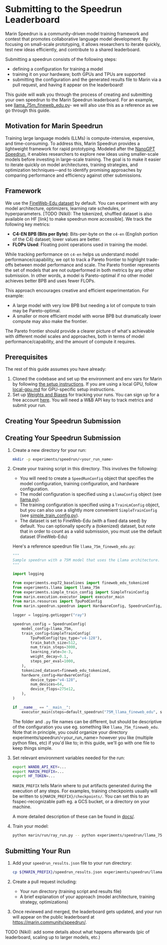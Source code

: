 # Submitting to the Speedrun Leaderboard


Marin Speedrun is a community-driven model training framework and contest that promotes collaborative language model development. By focusing on small-scale prototyping, it allows researchers to iterate quickly, test new ideas efficiently, and contribute to a shared leaderboard.

Submitting a speedrun consists of the following steps:
- defining a configuration for training a model
- training it on your hardware; both GPUs and TPUs are supported
- submitting the configuration and the generated results file to Marin via a pull request, and having it appear on the leaderboard!

This guide will walk you through the process of creating and submitting your own speedrun to the Marin Speedrun leaderboard. For an example, see [llama_75m_fineweb_edu.py](https://github.com/marin-community/marin/blob/main/experiments/speedrun/llama_75m_fineweb_edu/llama_75m_fineweb_edu.py)- we will also use this as a reference as we go through this guide.

## Motivation for Marin Speedrun
Training large language models (LLMs) is compute-intensive, expensive, and time-consuming. To address this, Marin Speedrun provides a lightweight framework for rapid prototyping. Modeled after the [NanoGPT Speedrun](https://github.com/KellerJordan/modded-nanogpt), it enables researchers to explore new ideas using smaller-scale models before investing in large-scale training. The goal is to make it easier to iterate quickly on model architectures, training strategies, and optimization techniques—and to identify promising approaches by comparing performance and efficiency against other submissions.

## Framework

We use the [FineWeb-Edu dataset](https://huggingface.co/datasets/HuggingFaceFW/fineweb-edu) by default. You can experiment with any model architecture, optimizers, learning rate schedules, or hyperparameters.
[TODO (Nikil): The tokenized, shuffled dataset is also available on HF [link] to make speedrun more accessible]. We track the following key metrics:

- **C4-EN BPB (Bits per Byte)**: Bits-per-byte on the `c4-en` (English portion of the C4) dataset; lower values are better.
- **FLOPs Used**: Floating point operations used in training the model.


While tracking performance on `c4-en` helps us understand model performance/capability, we opt to track a Pareto frontier to highlight trade-offs between model performance and scale. The Pareto frontier represents the set of models that are not outperformed in both metrics by any other submission. In other words, a model is Pareto-optimal if no other model achieves better BPB and uses fewer FLOPs.

This approach encourages creative and efficient experimentation. For example:

- A large model with very low BPB but needing a lot of compute to train may be Pareto-optimal.
- A smaller or more efficient model with worse BPB but dramatically lower compute may also make the frontier.

The Pareto frontier should provide a clearer picture of what's achievable with different model scales and approaches, both in terms of model performance/capability, and the amount of compute it requires.


## Prerequisites

The rest of this guide assumes you have already:
1. Cloned the codebase and set up the environment and env vars for Marin by following [the setup instructions](../tutorials/getting-started.md). If you are using a local GPU, follow [local-gpu.md](../tutorials/local-gpu.md) for GPU-specific setup instructions.
2. Set up [Weights and Biases](https://wandb.ai) for tracking your runs. You can sign up for a free account [here](https://wandb.ai). You will need a W&B API key to track metrics and submit your run.

## Creating Your Speedrun Submission
## Creating Your Speedrun Submission

1. Create a new directory for your run:
   ```bash
   mkdir -p experiments/speedrun/<your_run_name>
   ```

2. Create your training script in this directory. This involves the following:
    - You will need to create a `SpeedRunConfig` object that specifies the model configuration, training configuration, and hardware configuration.
    - The model configuration is specified using a `LlamaConfig` object (see [llama.py](../llama.py)).
    - The training configuration is specified using a `TrainLmConfig` object, but you can also use a slightly more convenient `SimpleTrainConfig` (see [simple_train_config.py](../simple_train_config.py)).
    - The dataset is set to FineWeb-Edu (with a fixed data seed) by default. You can optionally specify a (tokenized) dataset, but note that in order to count as a valid submission, you must use the default dataset (FineWeb-Edu)

    Here's a reference speedrun file `llama_75m_fineweb_edu.py`:
    ```python
    """
    Sample speedrun with a 75M model that uses the Llama architecture.
    """

    import logging

    from experiments.exp72_baselines import fineweb_edu_tokenized
    from experiments.llama import llama_75m
    from experiments.simple_train_config import SimpleTrainConfig
    from marin.execution.executor import executor_main
    from marin.resources import TpuPodConfig
    from marin.speedrun.speedrun import HardwareConfig, SpeedrunConfig, default_speedrun

    logger = logging.getLogger("ray")

    speedrun_config = SpeedrunConfig(
        model_config=llama_75m,
        train_config=SimpleTrainConfig(
            TpuPodConfig(tpu_type="v4-128"),
            train_batch_size=512,
            num_train_steps=3000,
            learning_rate=3e-3,
            weight_decay=0.1,
            steps_per_eval=1000,
        ),
        tokenized_dataset=fineweb_edu_tokenized,
        hardware_config=HardwareConfig(
            device_type="v4-128",
            num_devices=64,
            device_flops=275e12,
        ),
    )

    if __name__ == "__main__":
        executor_main(steps=default_speedrun("75M_llama_fineweb_edu", speedrun_config))
    ```
    
    The folder and `.py` file names can be different, but should be descriptive of the configuration you use eg. something like `llama_75m_fineweb_edu`. Note that in principle, you could organize your directory experiments/speedrun/<your_run_name> however you like (multiple python files, etc) if you'd like to; in this guide, we'll go with one file to keep things simple.

4. Set relevant environment variables needed for the run:
    ```bash
    export WANDB_API_KEY=...
    export MARIN_PREFIX=...
    export HF_TOKEN=...
    ```

    `MARIN_PREFIX` tells Marin where to put artifacts generated during the execution of any steps. For examples, training checkpoints usually will be written to `${MARIN_PREFIX}/checkpoints/`. You can set this to an fsspec-recognizable path eg. a GCS bucket, or a directory on your machine.

    A more detailed description of these can be found in [docs/<TODO>](../../docs/<TODO>).

3. Train your model:
   ```bash
   python marin/run/ray_run.py -- python experiments/speedrun/llama_75m_fineweb_edu/llama_75m_fineweb_edu.py
   ```

## Submitting Your Run

1. Add your `speedrun_results.json` file to your run directory:
   ```bash
   cp ${MARIN_PREFIX}/speedrun_results.json experiments/speedrun/llama_75m_fineweb_edu/
   ```

2. Create a pull request including:
   - Your run directory (training script and results file)
   - A brief explanation of your approach (model architecture, training strategy, optimizations)

3. Once reviewed and merged, the leaderboard gets updated, and your run will appear on the public leaderboard at https://marin.community/speedrun/.


TODO (Nikil): add some details about what happens afterwards (pic of leaderboard, scaling up to larger models, etc.)
